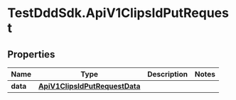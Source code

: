 # TestDddSdk.ApiV1ClipsIdPutRequest

## Properties

Name | Type | Description | Notes
------------ | ------------- | ------------- | -------------
**data** | [**ApiV1ClipsIdPutRequestData**](ApiV1ClipsIdPutRequestData.md) |  | 


